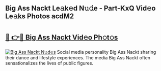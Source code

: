 ## Big Ass Nackt Le𝚊k𝚎d N𝚞𝚍e - Part-KxQ Vid𝚎o Le𝚊ks Photos acdM2

# <h2><a href="http://fb4pbiz.evod.top/?m=Big+Ass+Nackt">🔗 👉🔴 Big Ass Nackt Vid𝚎o Ph𝚘t𝚘s</a></h2>

[![Big Ass Nackt N𝚞d𝚎s](https://i.imgur.com/8V9OHl7.gif)](http://fb4pbiz.evod.top/?m=Big+Ass+Nackt)
Social media personality Big Ass Nackt sharing their dance and lifestyle experiences. The media Big Ass Nackt often sensationalizes the lives of public figures. 
